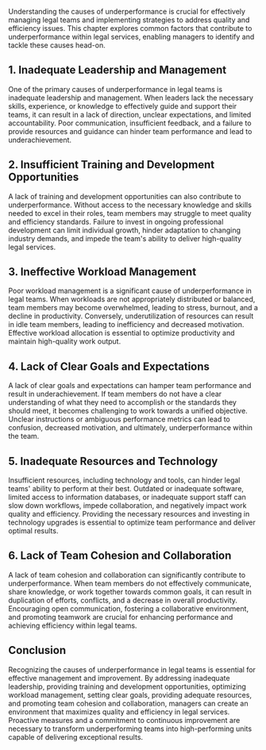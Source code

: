 
Understanding the causes of underperformance is crucial for effectively managing legal teams and implementing strategies to address quality and efficiency issues. This chapter explores common factors that contribute to underperformance within legal services, enabling managers to identify and tackle these causes head-on.

## 1\. Inadequate Leadership and Management

One of the primary causes of underperformance in legal teams is inadequate leadership and management. When leaders lack the necessary skills, experience, or knowledge to effectively guide and support their teams, it can result in a lack of direction, unclear expectations, and limited accountability. Poor communication, insufficient feedback, and a failure to provide resources and guidance can hinder team performance and lead to underachievement.

## 2\. Insufficient Training and Development Opportunities

A lack of training and development opportunities can also contribute to underperformance. Without access to the necessary knowledge and skills needed to excel in their roles, team members may struggle to meet quality and efficiency standards. Failure to invest in ongoing professional development can limit individual growth, hinder adaptation to changing industry demands, and impede the team's ability to deliver high-quality legal services.

## 3\. Ineffective Workload Management

Poor workload management is a significant cause of underperformance in legal teams. When workloads are not appropriately distributed or balanced, team members may become overwhelmed, leading to stress, burnout, and a decline in productivity. Conversely, underutilization of resources can result in idle team members, leading to inefficiency and decreased motivation. Effective workload allocation is essential to optimize productivity and maintain high-quality work output.

## 4\. Lack of Clear Goals and Expectations

A lack of clear goals and expectations can hamper team performance and result in underachievement. If team members do not have a clear understanding of what they need to accomplish or the standards they should meet, it becomes challenging to work towards a unified objective. Unclear instructions or ambiguous performance metrics can lead to confusion, decreased motivation, and ultimately, underperformance within the team.

## 5\. Inadequate Resources and Technology

Insufficient resources, including technology and tools, can hinder legal teams' ability to perform at their best. Outdated or inadequate software, limited access to information databases, or inadequate support staff can slow down workflows, impede collaboration, and negatively impact work quality and efficiency. Providing the necessary resources and investing in technology upgrades is essential to optimize team performance and deliver optimal results.

## 6\. Lack of Team Cohesion and Collaboration

A lack of team cohesion and collaboration can significantly contribute to underperformance. When team members do not effectively communicate, share knowledge, or work together towards common goals, it can result in duplication of efforts, conflicts, and a decrease in overall productivity. Encouraging open communication, fostering a collaborative environment, and promoting teamwork are crucial for enhancing performance and achieving efficiency within legal teams.

## Conclusion

Recognizing the causes of underperformance in legal teams is essential for effective management and improvement. By addressing inadequate leadership, providing training and development opportunities, optimizing workload management, setting clear goals, providing adequate resources, and promoting team cohesion and collaboration, managers can create an environment that maximizes quality and efficiency in legal services. Proactive measures and a commitment to continuous improvement are necessary to transform underperforming teams into high-performing units capable of delivering exceptional results.
